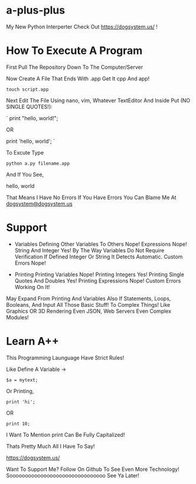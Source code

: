 # a-plus-plus
My New Python Interperter Check Out https://dogsystem.us/ !

# How To Execute A Program

First Pull The Repository Down To The Computer/Server

Now Create A File That Ends With .app Get It cpp And app!

`
touch script.app
`

Next Edit The File Using nano, vim, Whatever TextEditor And Inside Put (NO SINGLE QUOTES!):

`
print "hello, world!";

OR

print 'hello, world';
`

To Excute Type

`
python a.py filename.app 
`

And If You See,

hello, world

That Means I Have No Errors
If You Have Errors You Can Blame Me At
dogsystem@dogsystem.us

# Support

- Variables
 Defining Other Variables To Others  Nope!
 Expressions  Nope!
 String And Integer  Yes!
 By The Way Variables Do Not Require Verification If Defined Integer Or String It Detects Automatic.
 Custom Errors Nope!
 
- Printing 
 Printing Variables  Nope!
 Printing Integers  Yes!
 Printing Single Quotes And Doubles  Yes!
 Printing Expressions  Nope!
 Custom Errors  Working On It!
 
May Expand From Printing And Variables Also If Statements, Loops, Booleans, And Input All Those Basic Stuff!
To Complex Things! Like Graphics OR 3D Rendering Even JSON, Web Servers Even Complex Modules!

# Learn A++

This Programming Launguage Have Strict Rules!

Like Define A Variable ->

`
$a = mytext;
`

Or Printing,

`
print 'hi';
`

OR

`
print 10;
`

I Want To Mention print Can Be Fully Capitalized!

Thats Pretty Much All I Have To Say!

https://dogsystem.us/

Want To Support Me?
Follow On Github To See Even More Technology!
Sooooooooooooooooooooooooooooooo
See Ya Later!

